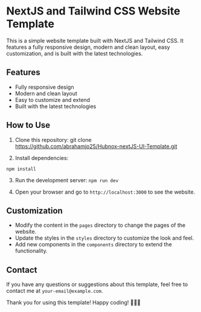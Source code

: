 # NextJS and Tailwind CSS Website Template

This is a simple website template built with NextJS and Tailwind CSS. It features a fully responsive design, modern and clean layout, easy customization, and is built with the latest technologies.

## Features

- Fully responsive design
- Modern and clean layout
- Easy to customize and extend
- Built with the latest technologies

## How to Use

1. Clone this repository: git clone https://github.com/abrahamjo25/Hubnox-nextJS-UI-Template.git


2. Install dependencies:

```npm install```


3. Run the development server:
```npm run dev```



4. Open your browser and go to `http://localhost:3000` to see the website.

## Customization

- Modify the content in the `pages` directory to change the pages of the website.
- Update the styles in the `styles` directory to customize the look and feel.
- Add new components in the `components` directory to extend the functionality.

## Contact

If you have any questions or suggestions about this template, feel free to contact me at `your-email@example.com`.

Thank you for using this template! Happy coding! 👩‍💻🚀